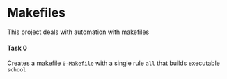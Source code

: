 # Makefiles
This project deals with automation with makefiles

#### Task 0
Creates a makefile `0-Makefile` with a single rule `all` that builds executable `school`
